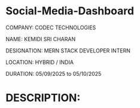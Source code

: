 # Social-Media-Dashboard

COMPANY: CODEC TECHNOLOGIES

NAME: KEMIDI SRI CHARAN

DESIGNATION: MERN STACK DEVELOPER INTERN

LOCATION: HYBRID / INDIA

DURATION: 05/09/2025 to 05/10/2025

# DESCRIPTION:
